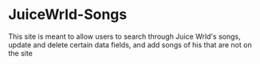 # JuiceWrld-Songs
 This site is meant to allow users to search through Juice Wrld's songs, update and delete certain data fields, and add songs of his that are not on the site
